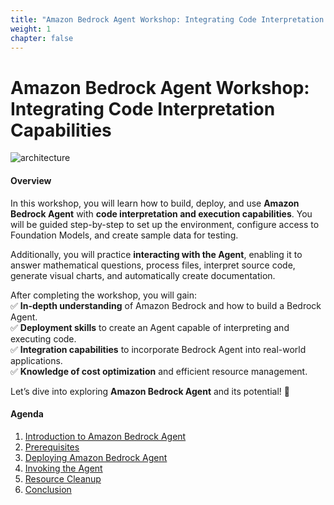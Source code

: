```yaml
---
title: "Amazon Bedrock Agent Workshop: Integrating Code Interpretation Capabilities"
weight: 1
chapter: false
---
```


# **Amazon Bedrock Agent Workshop: Integrating Code Interpretation Capabilities**  

![architecture](/images/architecture-workshop-04-bedrock-agent.svg)

#### **Overview**  

In this workshop, you will learn how to build, deploy, and use **Amazon Bedrock Agent** with **code interpretation and execution capabilities**. You will be guided step-by-step to set up the environment, configure access to Foundation Models, and create sample data for testing.  

Additionally, you will practice **interacting with the Agent**, enabling it to answer mathematical questions, process files, interpret source code, generate visual charts, and automatically create documentation.  

After completing the workshop, you will gain:  
✅ **In-depth understanding** of Amazon Bedrock and how to build a Bedrock Agent.  
✅ **Deployment skills** to create an Agent capable of interpreting and executing code.  
✅ **Integration capabilities** to incorporate Bedrock Agent into real-world applications.  
✅ **Knowledge of cost optimization** and efficient resource management.  

Let’s dive into exploring **Amazon Bedrock Agent** and its potential! 🚀  


#### Agenda

1. [Introduction to Amazon Bedrock Agent](1-theory)
2. [Prerequisites](2-prerequisites)
3. [Deploying Amazon Bedrock Agent](3-developing-amazon-bedrock-agent)
4. [Invoking the Agent](4-invoking-agent)
5. [Resource Cleanup](5-resource-clean-up)
6. [Conclusion](6-conclusion)